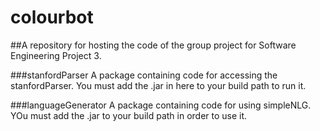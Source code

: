 # colourbot
##A repository for hosting the code of the group project for Software Engineering Project 3.

###stanfordParser
A package containing code for accessing the stanfordParser. You must add the .jar in here to your build path to run it.

###languageGenerator
A package containing code for using simpleNLG. YOu must add the .jar to your build path in order to use it.
